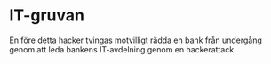 IT-gruvan
========

En före detta hacker tvingas motvilligt rädda en bank från undergång genom att leda bankens IT-avdelning genom en hackerattack. 
